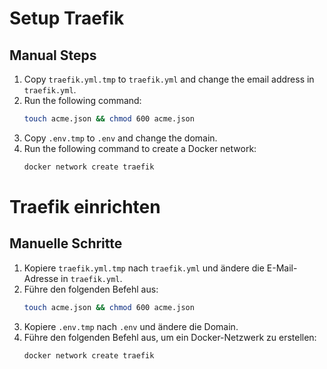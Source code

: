 
# Setup Traefik

## Manual Steps

1. Copy `traefik.yml.tmp` to `traefik.yml` and change the email address in `traefik.yml`.
2. Run the following command:
   ```sh
   touch acme.json && chmod 600 acme.json
   ```
3. Copy `.env.tmp` to `.env` and change the domain.
4. Run the following command to create a Docker network:
   ```sh
   docker network create traefik
   ```

# Traefik einrichten

## Manuelle Schritte

1. Kopiere `traefik.yml.tmp` nach `traefik.yml` und ändere die E-Mail-Adresse in `traefik.yml`.
2. Führe den folgenden Befehl aus:
   ```sh
   touch acme.json && chmod 600 acme.json
   ```
3. Kopiere `.env.tmp` nach `.env` und ändere die Domain.
4. Führe den folgenden Befehl aus, um ein Docker-Netzwerk zu erstellen:
   ```sh
   docker network create traefik
   ```